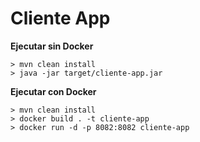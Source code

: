 # Cliente App

**Ejecutar sin Docker**

```
> mvn clean install
> java -jar target/cliente-app.jar
```

**Ejecutar con Docker**
```
> mvn clean install
> docker build . -t cliente-app
> docker run -d -p 8082:8082 cliente-app

```
